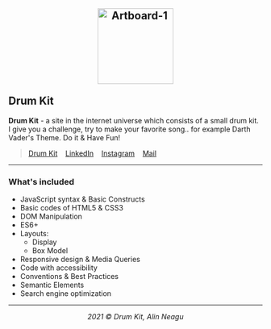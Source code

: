 ## <p align="center"><a href="https://alinneagu2004.github.io/Drum-Kit/"><img src="https://i.ibb.co/r6j2DL9/Artboard-1.png" alt="Artboard-1" width="150px" border="0"></a></p>Drum Kit

**Drum Kit** -  a site in the internet universe which consists of a small drum kit. I give you a challenge, try to make your favorite song.. for example Darth Vader's Theme. Do it & Have Fun!

> <p><a href="https://alinneagu2004.github.io/drum-kit/">Drum Kit</a>&nbsp;&nbsp;&nbsp;&nbsp;<a href="https://www.linkedin.com/in/alinneagu/">LinkedIn</a>&nbsp;&nbsp;&nbsp;&nbsp;<a href="https://www.instagram.com/alinsvibes/">Instagram</a>&nbsp;&nbsp;&nbsp;&nbsp;<a href="mailto:alinneagu10@gmail.com?">Mail</a></p>

---

### What's included

+ JavaScript syntax & Basic Constructs
+ Basic codes of HTML5 & CSS3
+ DOM Manipulation
+ ES6+
+ Layouts:
  * Display
  * Box Model
+ Responsive design & Media Queries
+ Code with accessibility
+ Conventions & Best Practices
+ Semantic Elements
+ Search engine optimization

---

<p align="center"><em>2021 &copy; Drum Kit, Alin Neagu</em></p>
